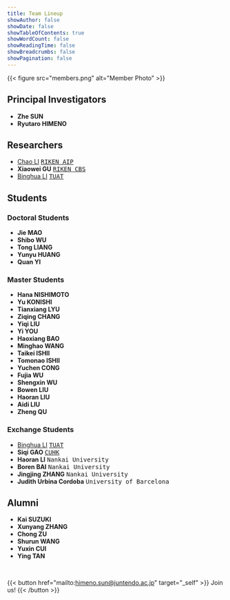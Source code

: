 ```yaml
---
title: Team Lineup
showAuthor: false
showDate: false
showTableOfContents: true
showWordCount: false
showReadingTime: false
showBreadcrumbs: false
showPagination: false
---
```


{{< figure
    src="members.png"
    alt="Member Photo"
    >}}

## Principal Investigators
- **Zhe SUN**
- **Ryutaro HIMENO**

## Researchers
- [Chao LI](https://chaoliatriken.github.io/) <kbd>[RIKEN AIP](https://qibinzhao.github.io/)</kbd>
- **Xiaowei GU** <kbd>[RIKEN CBS](https://jlab.brain.riken.jp/)</kbd>
- [Binghua LI](https://tuat-novice.github.io/vhua.github.io/) <kbd>[TUAT](https://www.sip.tuat.ac.jp/)</kbd>

## Students
### Doctoral Students
- **Jie MAO**
- **Shibo WU**
- **Tong LIANG**
- **Yunyu HUANG**
- **Quan YI**

### Master Students
- **Hana NISHIMOTO**
- **Yu KONISHI**
- **Tianxiang LYU**
- **Ziqing CHANG**
- **Yiqi LIU**
- **Yi YOU**
- **Haoxiang BAO**
- **Minghao WANG**
- **Taikei ISHII**
- **Tomonao ISHII**
- **Yuchen CONG**
- **Fujia WU**
- **Shengxin WU**
- **Bowen LIU**
- **Haoran LIU**
- **Aidi LIU**
- **Zheng QU**

### Exchange Students
- [Binghua LI](https://tuat-novice.github.io/vhua.github.io/) <kbd>[TUAT](https://www.sip.tuat.ac.jp/)</kbd>
- **Siqi GAO** <kbd>[CUHK](https://labsmrt.github.io/)</kbd>
- **Haoran LI** <kbd>Nankai University</kbd>
- **Boren BAI** <kbd>Nankai University</kbd>
- **Jingjing ZHANG** <kbd>Nankai University</kbd>
- **Judith Urbina Cordoba** <kbd>University of Barcelona</kbd>

## Alumni
- **Kai SUZUKI**
- **Xunyang ZHANG**
- **Chong ZU**
- **Shurun WANG**
- **Yuxin CUI**
- **Ying TAN**

<br>

{{< button href="mailto:himeno.sun@juntendo.ac.jp" target="_self" >}}
Join us!
{{< /button >}}
